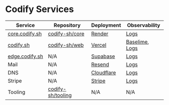 # Codify Services

| Service  | Repository | Deployment | Observability
| -------- | ---------- | ----------- | -----------
| [core.codify.sh](https://core.codify.sh)     | [codify-sh/core](https://github.com/codify-sh/core) | [Render](https://dashboard.render.com/web/srv-ctfl5hl2ng1s738koivg/events) | [Logs](https://dashboard.render.com/web/srv-ctfl5hl2ng1s738koivg/logs)
| [codify.sh](https://codify.sh) | [codify-sh/web](https://github.com/codify-sh/web) | [Vercel](https://vercel.com/codify-sh/web/deployments) | [Baselime](https://console.baselime.io/codify-sh/vercel-codify-sh/default/home?requests={%22filters%22:%22[]%22,%22from%22:%221734297458004%22,%22to%22:%221734301058004%22}&view=requests), [Logs](https://vercel.com/codify-sh/web/logs?selectedLogId=zrwbs-1734301700144-ae2f22fe8dd1)
| [edge.codify.sh](https://edge.codify.sh) | N/A | [Supabase](https://supabase.com/dashboard/project/ufebcvbnfoopvrssncfv) | [Logs](https://supabase.com/dashboard/project/ufebcvbnfoopvrssncfv/logs/explorer)
| Mail | N/A | [Resend](https://resend.com/emails) | [Logs](https://resend.com/logs)
| DNS | N/A | [Cloudflare](https://dash.cloudflare.com/3fdc57d9c28cf7f48aac59bb47c02b0b/codify.sh/dns/records) | [Logs](https://dash.cloudflare.com/3fdc57d9c28cf7f48aac59bb47c02b0b/codify.sh/dns/analytics)
| Stripe | N/A | [Stripe](https://dashboard.stripe.com/test/dashboard) | [Logs](https://dashboard.stripe.com/test/payments)
| Tooling | [codify-sh/tooling](https://github.com/codify-sh/tooling) | N/A | N/A |
